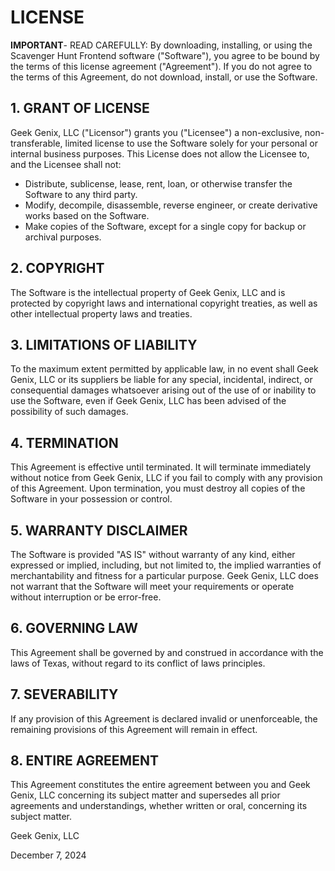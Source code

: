 # LICENSE

**IMPORTANT**- READ CAREFULLY: By downloading, installing, or using the Scavenger Hunt Frontend software ("Software"), you agree to be bound by the terms of this license agreement ("Agreement"). If you do not agree to the terms of this Agreement, do not download, install, or use the Software.

## 1. GRANT OF LICENSE

Geek Genix, LLC ("Licensor") grants you ("Licensee") a non-exclusive, non-transferable, limited license to use the Software solely for your personal or internal business purposes. This License does not allow the Licensee to, and the Licensee shall not:

- Distribute, sublicense, lease, rent, loan, or otherwise transfer the Software to any third party.
- Modify, decompile, disassemble, reverse engineer, or create derivative works based on the Software.
- Make copies of the Software, except for a single copy for backup or archival purposes.

## 2. COPYRIGHT

The Software is the intellectual property of Geek Genix, LLC and is protected by copyright laws and international copyright treaties, as well as other intellectual property laws and treaties.

## 3. LIMITATIONS OF LIABILITY

To the maximum extent permitted by applicable law, in no event shall Geek Genix, LLC or its suppliers be liable for any special, incidental, indirect, or consequential damages whatsoever arising out of the use of or inability to use the Software, even if Geek Genix, LLC has been advised of the possibility of such damages.

## 4. TERMINATION

This Agreement is effective until terminated. It will terminate immediately without notice from Geek Genix, LLC if you fail to comply with any provision of this Agreement. Upon termination, you must destroy all copies of the Software in your possession or control.

## 5. WARRANTY DISCLAIMER

The Software is provided "AS IS" without warranty of any kind, either expressed or implied, including, but not limited to, the implied warranties of merchantability and fitness for a particular purpose. Geek Genix, LLC does not warrant that the Software will meet your requirements or operate without interruption or be error-free.

## 6. GOVERNING LAW

This Agreement shall be governed by and construed in accordance with the laws of Texas, without regard to its conflict of laws principles.

## 7. SEVERABILITY

If any provision of this Agreement is declared invalid or unenforceable, the remaining provisions of this Agreement will remain in effect.

## 8. ENTIRE AGREEMENT

This Agreement constitutes the entire agreement between you and Geek Genix, LLC concerning its subject matter and supersedes all prior agreements and understandings, whether written or oral, concerning its subject matter.

Geek Genix, LLC

December 7, 2024
